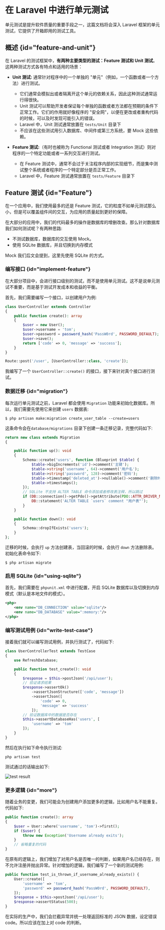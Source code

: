 # 在 Laravel 中进行单元测试

单元测试是提升软件质量的重要手段之一，这篇文档将会深入 Laravel 框架的单元测试，它提供了开箱即用的测试工具。

## 概述 {id="feature-and-unit"}

在 Laravel 的测试框架中，**有两种主要类型的测试：Feature 测试和 Unit 测试**。这两种测试方式各有特点和适用的场景：

* **Unit 测试:** 通常针对程序中的一个单独的 "单元"（例如，一个函数或者一个方法）进行测试。
  * 它们通常会模拟出或者隔离开这个单元的依赖关系，因此这种测试通常运行得很快。
  * Unit 测试可以帮助开发者保证每个单独的函数或者方法都在预期的条件下正常工作。它们的作用就好像程序的 "安全网"，以便在更改或者重构代码的时候，可以及时发现可能引入的错误。
  * Laravel 中，Unit 测试通常放置在 `tests/Unit` 目录下
  * 不应该在这些测试用引入数据库、中间件或第三方系统，要 Mock 这些依赖。

* **Feature 测试:**（有时也被称为 Functional 测试或者 Integration 测试）则对程序的一个特定功能或者一系列交互进行测试。
  * 在 Feature 测试中，通常不会过于关注程序内部的实现细节，而是集中测试整个系统或者程序的一个特定部分是否正常工作。
  * Laravel 中，Feature 测试通常放置在 `tests/Feature` 目录下

## Feature 测试 {id="Feature"}

在一个应用中，我们使用最多的还是 Feature  测试，它的粒度不如单元测试那么小，但是可以覆盖组件间的交互，为应用的质量起到更好的保障。

在大部分的应用中，我们的代码最多的操作是数据库的增删改查。那么针对数据库我们如何测试呢？有两种思路:

* 不测试数据库，数据库的交互使用 Mock。
* 使用 SQLite 数据库，并且切换到内存模式

Mock 我们后文会提到，这里先使用 SQLite 的方式。

### 编写接口 {id="implement-feature"}

在大部分项目中，会进行接口级别的测试，而不是使用单元测试。这不是说单元测试不重要，而是基于测试开发成本和收益的平衡。

首先，我们需要编写一个接口，以创建用户为例:
```PHP
class UserController extends Controller
{
    public function create(): array
    {
        $user = new User();
        $user->username = 'tom';
        $user->password = password_hash('PassW0rd', PASSWORD_DEFAULT);
        $user->save();
        return ['code' => 0, 'message' => 'success'];
    }
}

Route::post('/user', [UserController::class, 'create']);
```
我编写了一个 `UserController::create()` 的接口，接下来针对真个接口进行测试。

### 数据迁移 {id="migration"}

每次运行单元测试之前，Laravel 都会使用 `Migration` 功能来初始化数据库。所以，我们需要先使用它来创建 `users` 数据表:
```Shell
$ php artisan make:migration create_user_table --create=users
```

这条命令会在`database/migrations` 目录下创建一条迁移记录，完整代码如下:
```PHP
return new class extends Migration
{

    public function up(): void
    {
        Schema::create('users', function (Blueprint $table) {
            $table->bigIncrements('id')->comment('主键');
            $table->string('username', 64)->comment('用户名');
            $table->string('password', 128)->comment('密码');
            $table->timestamp('deleted_at')->nullable()->comment('删除时间');
            $table->timestamps();
        });
        // SQLite 不支持 ALTER TABLE 命令添加或者修改表注释，所以跳过
        if (DB::connection()->getPdo()->getAttribute(PDO::ATTR_DRIVER_NAME) !== 'sqlite') {
            DB::statement('ALTER TABLE `users` comment "用户表"');
        }
    }

    public function down(): void
    {
        Schema::dropIfExists('users');
    }
};
```
迁移的时候，会执行 `up` 方法创建表，当回滚的时候，会执行 `down` 方法删除表。初始化表命令如下:
```Shell
$ php artisan migrate
```

### 启用 SQLite {id="using-sqlite"}

首先，我们需要在 `phpunit.xml` 中进行配置，开启 SQLite 数据库以及切换到内存模式（默认是本地文件的模式）。
```xml
<php>
    <env name="DB_CONNECTION" value="sqlite"/>
    <env name="DB_DATABASE" value=":memory:"/>
</php>
```

### 编写测试用例 {id="write-test-case"}

接着我们就可以编写测试用例，并执行测试了，代码如下:
```PHP
class UserControllerTest extends TestCase
{
    use RefreshDatabase;

    public function test_create(): void
    {
        $response = $this->postJson('/api/user');
        // 验证请求结果
        $response->assertOk()
            ->assertJsonStructure(['code', 'message'])
            ->assertJson([
                'code' => 0,
                'message' => 'success'
            ]);
        // 验证数据库中的数据是否存在
        $this->assertDatabaseHas('users', [
            'username' => 'tom'
        ]);
    }
}
```

然后在执行如下命令执行测试:
```Shell
php artisan test
```
测试通过的话输出如下:

![test result](http://file-linker.oss-cn-hangzhou.aliyuncs.com/ANoACS7JuiH4XPUQMSPU.png)

### 更多逻辑 {id="more"}

随着业务的变更，我们可能会为创建用户添加更多的逻辑，比如用户名不能重复。代码如下:
```PHP
public function create(): array
{
    $user = User::where('username', 'tom')->first();
    if ($user) {
        throw new Exception('Username already exits');
    }
    // 省略重复的代码
}
```
在原有的逻辑上，我们增加了对用户名是否唯一的判断，如果用户名已经存在，则不允许注册并抛出异常。针对增加的逻辑，我们编写了一个新的测试用例:
```PHP
public function test_is_thrown_if_username_already_exists() {
    User::create([
        'username' => 'tom',
        'password' => password_hash('PassW0rd', PASSWORD_DEFAULT),
    ]);
    $response = $this->postJson('/api/user');
    $response->assertStatus(500);
}
```
在实际的生产中，我们会拦截异常并统一处理返回标准的 JSON 数据，设定错误 code。所以应该在加上对 code 的判断。
